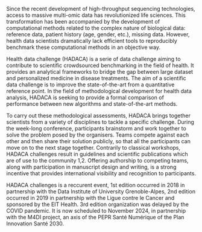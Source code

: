 Since the recent development of high-throughput sequencing technologies, access to massive multi-omic data has revolutionized life sciences. This transformation has been accompanied by the development of computational methods related to the complex nature of biological data: reference data, patient history (age, gender, etc.), missing data. However, health data scientists dramatically lack efficient tools to reproducibly benchmark these computational methods in an objective way.

Health data challenge (HADACA) is a serie of data challenge aiming to contribute to scientific crowdsourced benchmarking in the field of health. It provides an analytical frameworks to bridge the gap between large dataset and personalized medicine in disease treatments. The aim of a scientific data challenge is to improve the state-of-the-art from a quantitative reference point. In the field of methodological development for health data analysis, HADACA is seeking to provide a formal comparison of performance between new algorithms and state-of-the-art methods.

To carry out these methodological assessments, HADACA brings together scientists from a variety of disciplines to tackle a specific challenge. During the week-long conference, participants brainstorm and work together to solve the problem posed by the organisers. Teams compete against each other and then share their solution publicly, so that all the participants can move on to the next stage together. Contrarily to classical workshops, HADACA challenges result in guidelines and scientific publications which are of use to the community 1,2. Offering authorship to competing teams, along with participation in manuscript design and writing, is a strong incentive that provides international visibility and recognition to participants. 

HADACA challenges is a reccurent event, 1st edition occurred in 2018 in partnership with the Data Institute of University Grenoble-Alpes, 2nd edition occurred in 2019 in partnership with the Ligue contre le Cancer and sponsored by the EIT Health. 3rd edition organization was delayed by the COVID pandemic. It is now scheduled to November 2024, in partnership with the M4DI project, an axis of the PEPR Santé Numérique of the Plan Innovation Santé 2030.
